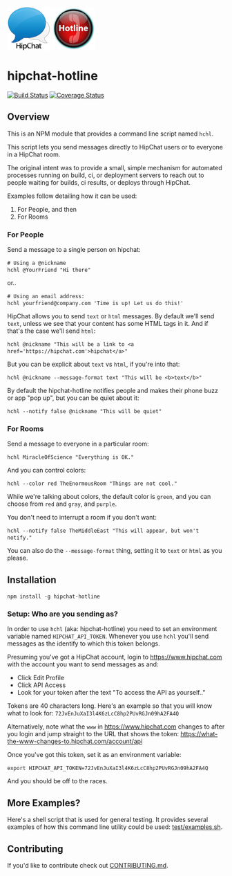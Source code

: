 <img alt="HipChat" style="width: 100px; height: 100px" src="https://raw.githubusercontent.com/jedcn/hipchat-hotline/master/docs/images/hipchat.png">
<img alt="Hotline" style="width: 100px; height: 100px" src="https://raw.githubusercontent.com/jedcn/hipchat-hotline/master/docs/images/hotline.png">

# hipchat-hotline

[![Build Status](https://travis-ci.org/jedcn/hipchat-hotline.svg?branch=master)](https://travis-ci.org/jedcn/hipchat-hotline)
[![Coverage Status](https://coveralls.io/repos/jedcn/hipchat-hotline/badge.svg?branch=master)](https://coveralls.io/r/jedcn/hipchat-hotline?branch=master)

## Overview

This is an NPM module that provides a command line script named
`hchl`.

This script lets you send messages directly to HipChat users or to
everyone in a HipChat room.

The original intent was to provide a small, simple mechanism for
automated processes running on build, ci, or deployment servers to
reach out to people waiting for builds, ci results, or deploys through
HipChat.

Examples follow detailing how it can be used:

1. For People, and then
2. For Rooms

### For People

Send a message to a single person on hipchat:

    # Using a @nickname
    hchl @YourFriend "Hi there"

or..

    # Using an email address:
    hchl yourfriend@company.com 'Time is up! Let us do this!'

HipChat allows you to send `text` or `html` messages. By default we'll
send `text`, unless we see that your content has some HTML tags in
it. And if that's the case we'll send `html`:

    hchl @nickname "This will be a link to <a href='https://hipchat.com'>hipchat</a>"

But you can be explicit about `text` vs `html`, if you're into that:

    hchl @nickname --message-format text "This will be <b>text</b>"

By default the hipchat-hotline notifies people and makes their phone
buzz or app "pop up", but you can be quiet about it:

    hchl --notify false @nickname "This will be quiet"

### For Rooms

Send a message to everyone in a particular room:

    hchl MiracleOfScience "Everything is OK."

And you can control colors:

    hchl --color red TheEnormousRoom "Things are not cool."

While we're talking about colors, the default color is `green`, and
you can choose from `red` and `gray`, and `purple`.

You don't need to interrupt a room if you don't want:

    hchl --notify false TheMiddleEast "This will appear, but won't notify."

You can also do the `--message-format` thing, setting it to `text` or
`html` as you please.

## Installation

    npm install -g hipchat-hotline

### Setup: Who are you sending as?

In order to use `hchl` (aka: hipchat-hotline) you need to set an
environment variable named `HIPCHAT_API_TOKEN`. Whenever you use
`hchl` you'll send messages as the identify to which this token
belongs.

Presuming you've got a HipChat account, login to
https://www.hipchat.com with the account you want to send messages as
and:

* Click Edit Profile
* Click API Access
* Look for your token after the text "To access the API as yourself.."

Tokens are 40 characters long. Here's an example so that you will know
what to look for: `72JvEnJuXaI3l4K6zLcC8hp2PUvRGJn09hA2FA4Q`

Alternatively, note what the `www` in https://www.hipchat.com changes
to after you login and jump straight to the URL that shows the token:
https://what-the-www-changes-to.hipchat.com/account/api

Once you've got this token, set it as an environment variable:

    export HIPCHAT_API_TOKEN=72JvEnJuXaI3l4K6zLcC8hp2PUvRGJn09hA2FA4Q

And you should be off to the races.

## More Examples?

Here's a shell script that is used for general testing. It provides
several examples of how this command line utility could be used:
[test/examples.sh][examples].

[examples]: ./test/examples.sh

## Contributing

If you'd like to contribute check out
[CONTRIBUTING.md][CONTRIBUTING.md].

[CONTRIBUTING.md]: ./docs/CONTRIBUTING.md
